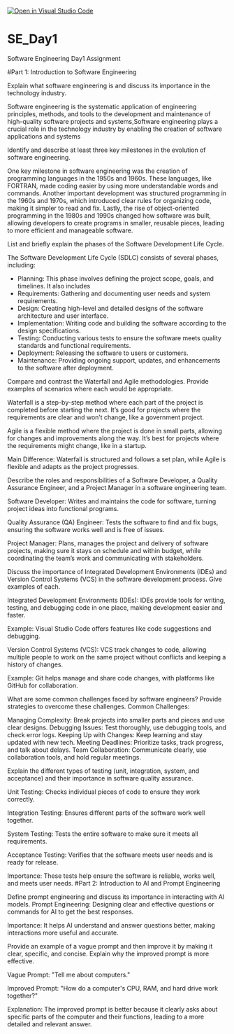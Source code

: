 [![Open in Visual Studio Code](https://classroom.github.com/assets/open-in-vscode-2e0aaae1b6195c2367325f4f02e2d04e9abb55f0b24a779b69b11b9e10269abc.svg)](https://classroom.github.com/online_ide?assignment_repo_id=15572289&assignment_repo_type=AssignmentRepo)
# SE_Day1
Software Engineering Day1 Assignment

#Part 1: Introduction to Software Engineering

Explain what software engineering is and discuss its importance in the technology industry.

Software engineering is the systematic application of engineering principles, methods, and tools to the development and maintenance of high-quality software projects and systems,Software engineering plays a crucial role in the technology industry by enabling the creation of software applications and systems 

Identify and describe at least three key milestones in the evolution of software engineering.

One key milestone in software engineering was the creation of programming languages in the 1950s and 1960s. These languages, like FORTRAN, made coding easier by using more understandable words and commands. Another important development was structured programming in the 1960s and 1970s, which introduced clear rules for organizing code, making it simpler to read and fix. Lastly, the rise of object-oriented programming in the 1980s and 1990s changed how software was built, allowing developers to create programs in smaller, reusable pieces, leading to more efficient and manageable software.

List and briefly explain the phases of the Software Development Life Cycle.

The Software Development Life Cycle (SDLC) consists of several phases, including:
  - Planning: This phase involves defining the project scope, goals, and timelines. It also includes
  - Requirements: Gathering and documenting user needs and system requirements.
  - Design: Creating high-level and detailed designs of the software architecture and user interface.
  - Implementation: Writing code and building the software according to the design specifications.
  - Testing: Conducting various tests to ensure the software meets quality standards and functional requirements.
  - Deployment: Releasing the software to users or customers.
  - Maintenance: Providing ongoing support, updates, and enhancements to the software after deployment.

Compare and contrast the Waterfall and Agile methodologies. Provide examples of scenarios where each would be appropriate.

Waterfall is a step-by-step method where each part of the project is completed before starting the next. It’s good for projects where the requirements are clear and won’t change, like a government project.

Agile is a flexible method where the project is done in small parts, allowing for changes and improvements along the way. It’s best for projects where the requirements might change, like in a startup.

Main Difference: Waterfall is structured and follows a set plan, while Agile is flexible and adapts as the project progresses.

Describe the roles and responsibilities of a Software Developer, a Quality Assurance Engineer, and a Project Manager in a software engineering team.

Software Developer: Writes and maintains the code for software, turning project ideas into functional programs.

Quality Assurance (QA) Engineer: Tests the software to find and fix bugs, ensuring the software works well and is free of issues.

Project Manager: Plans, manages the project and delivery of software projects, making sure it stays on schedule and within budget, while coordinating the team’s work and communicating with stakeholders.

Discuss the importance of Integrated Development Environments (IDEs) and Version Control Systems (VCS) in the software development process. Give examples of each.

Integrated Development Environments (IDEs): IDEs provide tools for writing, testing, and debugging code in one place, making development easier and faster.

Example: Visual Studio Code offers features like code suggestions and debugging.

Version Control Systems (VCS): VCS track changes to code, allowing multiple people to work on the same project without conflicts and keeping a history of changes.

Example: Git helps manage and share code changes, with platforms like GitHub for collaboration.

What are some common challenges faced by software engineers? Provide strategies to overcome these challenges.
Common Challenges:

Managing Complexity: Break projects into smaller parts and pieces and use clear designs.
Debugging Issues: Test thoroughly, use debugging tools, and check error logs.
Keeping Up with Changes: Keep learning and stay updated with new tech.
Meeting Deadlines: Prioritize tasks, track progress, and talk about delays.
Team Collaboration: Communicate clearly, use collaboration tools, and hold regular meetings.

Explain the different types of testing (unit, integration, system, and acceptance) and their importance in software quality assurance.

Unit Testing: Checks individual pieces of code to ensure they work correctly.

Integration Testing: Ensures different parts of the software work well together.

System Testing: Tests the entire software to make sure it meets all requirements.

Acceptance Testing: Verifies that the software meets user needs and is ready for release.

Importance: These tests help ensure the software is reliable, works well, and meets user needs.
#Part 2: Introduction to AI and Prompt Engineering


Define prompt engineering and discuss its importance in interacting with AI models.
Prompt Engineering: Designing clear and effective questions or commands for AI to get the best responses.

Importance: It helps AI understand and answer questions better, making interactions more useful and accurate.

Provide an example of a vague prompt and then improve it by making it clear, specific, and concise. Explain why the improved prompt is more effective.

Vague Prompt: "Tell me about computers."

Improved Prompt: "How do a computer's CPU, RAM, and hard drive work together?"

Explanation: The improved prompt is better because it clearly asks about specific parts of the computer and their functions, leading to a more detailed and relevant answer.
